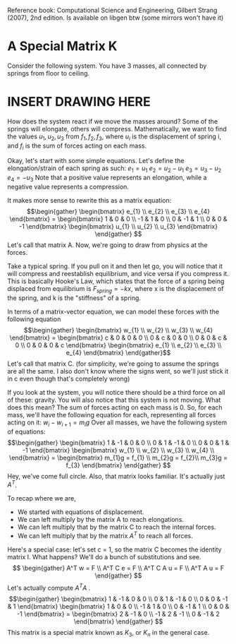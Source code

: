 Reference book: Computational Science and Engineering, Gilbert Strang (2007), 2nd edition.
Is available on libgen btw (some mirrors won't have it)

# A Special Matrix K
Consider the following system. You have 3 masses, all connected by springs from floor to ceiling. 

# INSERT DRAWING HERE

How does the system react if we move the masses around? Some of the springs will elongate, others will compress. Mathematically, we want to find the values $u_{1}, u_{2}, u_{3}$ from $f_1, f_2, f_3$, where $u_{i}$ is the displacement of spring i, and $f_{i}$ is the sum of forces acting on each mass.

Okay, let's start with some simple equations. Let's define the elongation/strain of each spring as such:
$e_{1} = u_{1}$
$e_{2} = u_{2} - u_{1}$
$e_{3} = u_{3} - u_{2}$
$e_{4} = -u_{3}$
Note that a positive value represents an elongation, while a negative value represents a compression.

It makes more sense to rewrite this as a matrix equation:
$$\begin{gather}
\begin{bmatrix} e_{1} \\ e_{2} \\ e_{3} \\ e_{4} \end{bmatrix}
= \begin{bmatrix}
1 & 0 & 0 \\
-1 & 1 & 0 \\
0 & -1 & 1 \\
0 & 0 & -1
\end{bmatrix} 
\begin{bmatrix}
u_{1} \\
u_{2} \\
u_{3}
\end{bmatrix}
\end{gather} $$
Let's call that matrix A. Now, we're going to draw from physics at the forces.

Take a typical spring. If you pull on it and then let go, you will notice that it will compress and reestablish equilibrium, and vice versa if you compress it. This is basically Hooke's Law, which states that the force of a spring being displaced from equilibrium is $F_{spring} = -kx$, where x is the displacement of the spring, and k is the "stiffness" of a spring.

In terms of a matrix-vector equation, we can model these forces with the following equation
$$\begin{gather}
\begin{bmatrix}
w_{1} \\
w_{2} \\
w_{3} \\
w_{4}
\end{bmatrix} = 
\begin{bmatrix}
c & 0 & 0 & 0 \\
0 & c & 0 & 0 \\
0 & 0 & c & 0 \\
0 & 0 & 0 & c
\end{bmatrix} 
\begin{bmatrix}
e_{1} \\
e_{2} \\
e_{3} \\
e_{4}
\end{bmatrix}
\end{gather}$$
Let's call that matrix C.
(for simplicity, we're going to assume the springs are all the same. I also don't know where the signs went, so we'll just stick it in c even though that's completely wrong)

If you look at the system, you will notice there should be a third force on all of these: gravity. You will also notice that this system is not moving. What does this mean? The sum of forces acting on each mass is 0. So, for each mass, we'll have the following equation for each, representing all forces acting on it:
$w_{i} - w_{i+1} = m_{i}g$
Over all masses, we have the following system of equations:
$$\begin{gather}
\begin{bmatrix}
1 & -1 & 0 & 0 \\
0 & 1 & -1 & 0 \\
0 & 0 & 1 & -1
\end{bmatrix}
\begin{bmatrix}
w_{1} \\
w_{2} \\
w_{3} \\
w_{4} \\
\end{bmatrix} =
\begin{bmatrix}
m_{1}g = f_{1} \\
m_{2}g = f_{2}\\
m_{3}g = f_{3}
\end{bmatrix}
\end{gather}
$$
Hey, we've come full circle. Also, that matrix looks familiar. It's actually just $A^T$. 

To recap where we are,
- We started with equations of displacement.
- We can left multiply by the matrix A to reach elongations.
- We can left multiply that by the matrix C to reach the internal forces.
- We can left multiply that by the matrix $A^T$ to reach all forces.

Here's a special case: let's set c = 1, so the matrix C becomes the identity matrix I. What happens? We'll do a bunch of substitutions and see.
$$
\begin{gather}
A^T w = F \\
A^T C e  = F \\
A^T C A u = F \\
A^T A u = F
\end{gather}
$$
Let's actually compute $A^T A$ .
$$\begin{gather}
\begin{bmatrix}
1 & -1 & 0 & 0 \\
0 & 1 & -1 & 0 \\
0 & 0 & -1 & 1
\end{bmatrix}
\begin{bmatrix}
1 & 0 & 0 \\
-1 & 1 & 0 \\
0 & -1 & 1 \\
0 & 0 & -1
\end{bmatrix} = 
\begin{bmatrix}
2 & -1 & 0 \\
-1 & 2 & -1 \\
0 & -1 & 2
\end{bmatrix}
\end{gather} $$
This matrix is a special matrix known as $K_3$, or $K_n$ in the general case.
